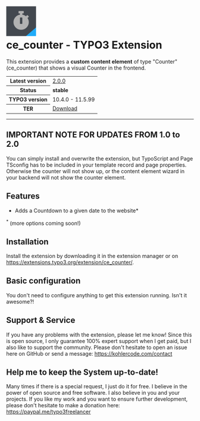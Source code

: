 # <img src="https://github.com/fullstackfreelancer/ce_counter/blob/master/Resources/Public/Icons/ext_icon.svg?raw=true" width="80" height="80"><br> ce_counter - TYPO3 Extension

This extension provides a **custom content element** of type "Counter" (ce_counter) that shows a visual Counter in the frontend.

<table border="0">
    <tr>
        <th>Latest version</b></th>
        <td><a href="https://github.com/koehlersimon/ce_counter/releases/tag/v2.0.0">2.0.0</a></td>
    </tr>
    <tr>
        <th>Status</b></th>
        <td><strong>stable</strong></td>
    </tr>
    <tr>
        <th>TYPO3 version</b></th>
        <td>10.4.0 - 11.5.99</td>
    </tr>
    <tr>
        <th>TER</b></th>
        <td><a href="https://extensions.typo3.org/extension/ce_counter/">Download</a></td>
    </tr>
</table>

<hr>

## IMPORTANT NOTE FOR UPDATES FROM 1.0 to 2.0
You can simply install and overwrite the extension, but TypoScript and Page TSconfig has to be included in your template record and page properties. Otherwise the counter will not show up, or the content element wizard in your backend will not show the counter element.


## Features

- Adds a Countdown to a given date to the website*

<sup>*</sup> (more options coming soon!)

## Installation

Install the extension by downloading it in the extension manager or on https://extensions.typo3.org/extension/ce_counter/.

## Basic configuration

You don't need to configure anything to get this extension running. Isn't it awesome?!

## Support & Service

If you have any problems with the extension, please let me know! Since this is open source, I only guarantee 100% expert support when I get paid, but I also like to support the community. Please don't hesitate to open an issue here on GitHub or send a message: https://kohlercode.com/contact

## Help me to keep the System up-to-date!

Many times if there is a special request, I just do it for free. I believe in the power of open source and free software. I also believe in you and your projects. If you like my work and you want to ensure further development, please don't hesitate to make a donation here: https://paypal.me/typo3freelancer
